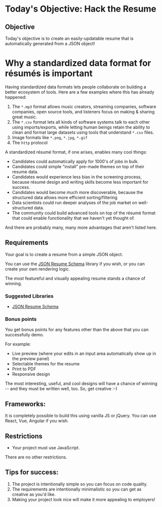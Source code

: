# Today's Objective: Hack the Resume

## Objective

Today's objective is to create an easily-updatable resume that is automatically generated from a JSON object!

# Why a standardized data format for résumés is important

Having standardized data formats lets people collaborate on building a better ecosystem of tools. Here are a few examples where this has already happened:

1. The `*.mp3` format allows music creators, streaming companies, software companies, open source tools, and listeners focus on making & sharing great music.
1. The `*.csv` format lets all kinds of software systems talk to each other using imports/exports, while letting human beings retain the ability to clean and format large datasets using tools that understand `*.csv` files.
1. Image formats like `*.png`, `*.jpg`, `*.gif` 
1. The `http` protocol

A standardized résumé format, if one arises, enables many cool things:
* Candidates could automatically apply for 1000's of jobs in bulk.
* Candidates could simple "install" pre-made themes on top of their resume data.
* Candidates would experience less bias in the screening process, because résumé design and writing skills become less important for success.
* Candidates would become much more discoverable, because the structured data allows more efficient sorting/filtering
* Data scientists could run deeper analyses of the job market on well-structured data.
* The community could build advanced tools on top of the résumé format that could enable functionality that we haven't yet thought of.

And there are probably many, many more advantages that aren't listed here.

## Requirements

Your goal is to create a resume from a simple JSON object. 

You can use the [JSON Resume Schema](https://jsonresume.org/schema/) library if you wish, or you can create your own rendering logic.

The most featureful and visually appealing resume stands a chance of winning.

### Suggested Libraries

* [JSON Resume Schema](https://jsonresume.org/schema/)

### Bonus points

You get bonus points for any features other than the above that you can successfully demo. 

For example:

* Live preview (where your edits in an input area automatically show up in the preview panel)
* Selectable themes for the resume
* Print to PDF
* Responsive design 

The most interesting, useful, and cool designs will have a chance of winning -- and they must be written well, too. So, get creative :-)

## Frameworks:

It is completely possible to build this using vanilla JS or jQuery. You can use React, Vue, Angular if you wish.

## Restrictions

* Your project must use JavaScript.

There are no other restrictions.

## Tips for success:

1. The project is intentionally simple so you can focus on code quality.
1. The requirements are intentionally minimalistic so you can get as creative as you'd like.
1. Making your project look nice will make it more appealing to employers!
